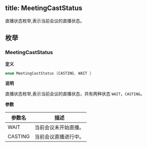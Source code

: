 title: MeetingCastStatus
---

直播状态枚举,表示当前会议的直播状态。

## 枚举

### MeetingCastStatus

**定义**

```java
enum MeetingCastStatus {CASTING, WAIT }
```

**说明**

直播状态枚举,表示当前会议的直播状态，共有两种状态 `WAIT`，`CASTING`。

**参数**

参数名 | 描述
--- | ---
WAIT | 当前会议未开始直播。
CASTING | 当前会议直播进行中。
